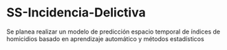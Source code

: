 # SS-Incidencia-Delictiva
Se planea realizar un modelo de predicción espacio temporal de índices de homicidios basado en aprendizaje automático y métodos estadísticos
